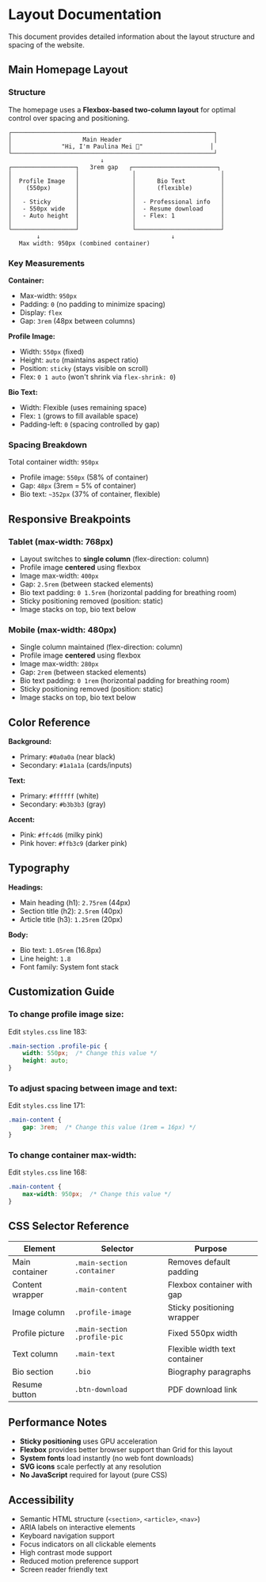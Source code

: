 # Layout Documentation

This document provides detailed information about the layout structure and spacing of the website.

## Main Homepage Layout

### Structure
The homepage uses a **Flexbox-based two-column layout** for optimal control over spacing and positioning.

```
┌─────────────────────────────────────────────────────────┐
│                    Main Header                          │
│              "Hi, I'm Paulina Mei 👋"                   │
└─────────────────────────────────────────────────────────┘
                          ↓
┌──────────────────┐   3rem gap   ┌────────────────────────┐
│                  │               │                        │
│  Profile Image   │               │      Bio Text          │
│    (550px)       │               │      (flexible)        │
│                  │               │                        │
│   - Sticky       │               │  - Professional info   │
│   - 550px wide   │               │  - Resume download     │
│   - Auto height  │               │  - Flex: 1             │
│                  │               │                        │
└──────────────────┘               └────────────────────────┘
        ↓                                     ↓
   Max width: 950px (combined container)
```

### Key Measurements

**Container:**
- Max-width: `950px`
- Padding: `0` (no padding to minimize spacing)
- Display: `flex`
- Gap: `3rem` (48px between columns)

**Profile Image:**
- Width: `550px` (fixed)
- Height: `auto` (maintains aspect ratio)
- Position: `sticky` (stays visible on scroll)
- Flex: `0 1 auto` (won't shrink via `flex-shrink: 0`)

**Bio Text:**
- Width: Flexible (uses remaining space)
- Flex: `1` (grows to fill available space)
- Padding-left: `0` (spacing controlled by gap)

### Spacing Breakdown

Total container width: `950px`
- Profile image: `550px` (58% of container)
- Gap: `48px` (3rem = 5% of container)
- Bio text: `~352px` (37% of container, flexible)

## Responsive Breakpoints

### Tablet (max-width: 768px)
- Layout switches to **single column** (flex-direction: column)
- Profile image **centered** using flexbox
- Image max-width: `400px`
- Gap: `2.5rem` (between stacked elements)
- Bio text padding: `0 1.5rem` (horizontal padding for breathing room)
- Sticky positioning removed (position: static)
- Image stacks on top, bio text below

### Mobile (max-width: 480px)
- Single column maintained (flex-direction: column)
- Profile image **centered** using flexbox
- Image max-width: `280px`
- Gap: `2rem` (between stacked elements)
- Bio text padding: `0 1rem` (horizontal padding for breathing room)
- Sticky positioning removed (position: static)
- Image stacks on top, bio text below

## Color Reference

**Background:**
- Primary: `#0a0a0a` (near black)
- Secondary: `#1a1a1a` (cards/inputs)

**Text:**
- Primary: `#ffffff` (white)
- Secondary: `#b3b3b3` (gray)

**Accent:**
- Pink: `#ffc4d6` (milky pink)
- Pink hover: `#ffb3c9` (darker pink)

## Typography

**Headings:**
- Main heading (h1): `2.75rem` (44px)
- Section title (h2): `2.5rem` (40px)
- Article title (h3): `1.25rem` (20px)

**Body:**
- Bio text: `1.05rem` (16.8px)
- Line height: `1.8`
- Font family: System font stack

## Customization Guide

### To change profile image size:
Edit `styles.css` line 183:
```css
.main-section .profile-pic {
    width: 550px;  /* Change this value */
    height: auto;
}
```

### To adjust spacing between image and text:
Edit `styles.css` line 171:
```css
.main-content {
    gap: 3rem;  /* Change this value (1rem = 16px) */
}
```

### To change container max-width:
Edit `styles.css` line 168:
```css
.main-content {
    max-width: 950px;  /* Change this value */
}
```

## CSS Selector Reference

| Element | Selector | Purpose |
|---------|----------|---------|
| Main container | `.main-section .container` | Removes default padding |
| Content wrapper | `.main-content` | Flexbox container with gap |
| Image column | `.profile-image` | Sticky positioning wrapper |
| Profile picture | `.main-section .profile-pic` | Fixed 550px width |
| Text column | `.main-text` | Flexible width text container |
| Bio section | `.bio` | Biography paragraphs |
| Resume button | `.btn-download` | PDF download link |

## Performance Notes

- **Sticky positioning** uses GPU acceleration
- **Flexbox** provides better browser support than Grid for this layout
- **System fonts** load instantly (no web font downloads)
- **SVG icons** scale perfectly at any resolution
- **No JavaScript** required for layout (pure CSS)

## Accessibility

- Semantic HTML structure (`<section>`, `<article>`, `<nav>`)
- ARIA labels on interactive elements
- Keyboard navigation support
- Focus indicators on all clickable elements
- High contrast mode support
- Reduced motion preference support
- Screen reader friendly text
